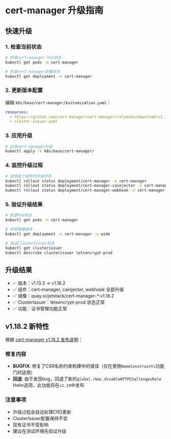 # cert-manager 升级指南

## 快速升级

### 1. 检查当前状态
```bash
# 检查cert-manager Pod状态
kubectl get pods -n cert-manager

# 检查cert-manager部署状态
kubectl get deployment -n cert-manager
```

### 2. 更新版本配置
编辑 `k8s/base/cert-manager/kustomization.yaml`：
```yaml
resources:
  - https://github.com/cert-manager/cert-manager/releases/download/v1.18.2/cert-manager.yaml
  - cluster-issuer.yaml
```

### 3. 应用升级
```bash
# 应用cert-manager升级
kubectl apply -k k8s/base/cert-manager/
```

### 4. 监控升级过程
```bash
# 监控各个组件的升级状态
kubectl rollout status deployment/cert-manager -n cert-manager
kubectl rollout status deployment/cert-manager-cainjector -n cert-manager
kubectl rollout status deployment/cert-manager-webhook -n cert-manager
```

### 5. 验证升级结果
```bash
# 检查Pod状态
kubectl get pods -n cert-manager

# 检查镜像版本
kubectl get deployment -n cert-manager -o wide

# 验证ClusterIssuer状态
kubectl get clusterissuer
kubectl describe clusterissuer letsencrypt-prod
```

## 升级结果
- ✅ 版本：v1.13.3 → v1.18.2
- ✅ 组件：cert-manager, cainjector, webhook 全部升级
- ✅ 镜像：quay.io/jetstack/cert-manager-*:v1.18.2
- ✅ ClusterIssuer：letsencrypt-prod 状态正常
- ✅ 功能：证书管理功能正常

## v1.18.2 新特性
根据 [cert-manager v1.18.2 发布说明](https://github.com/cert-manager/cert-manager/releases/tag/v1.18.2)：

### 修复内容
- **BUGFIX**: 修复了CSR名称约束构建中的错误（仅在使用`NameConstraints`功能门时适用）
- **回退**: 由于发现bug，回退了新的`global.rbac.disableHTTPChallengesRole` Helm选项，此功能将在`v1.19`中发布

### 注意事项
- 升级过程会自动处理CRD更新
- ClusterIssuer配置保持不变
- 现有证书不受影响
- 建议在测试环境先验证升级
